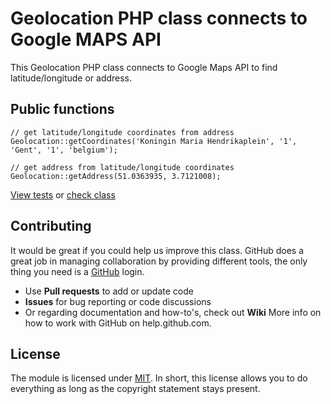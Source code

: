 # Geolocation PHP class connects to Google MAPS API

This Geolocation PHP class connects to Google Maps API to find latitude/longitude or address.

## Public functions

```
// get latitude/longitude coordinates from address
Geolocation::getCoordinates('Koningin Maria Hendrikaplein', '1', 'Gent', '1', 'belgium');

// get address from latitude/longitude coordinates
Geolocation::getAddress(51.0363935, 3.7121008);
```
[View tests](./tests/index.php) or [check class](./src/Geolocation/Geolocation.php)

## Contributing

It would be great if you could help us improve this class. GitHub does a great job in managing collaboration by providing different tools, the only thing you need is a [GitHub](http://github.com) login.

* Use **Pull requests** to add or update code
* **Issues** for bug reporting or code discussions
* Or regarding documentation and how-to's, check out **Wiki**
More info on how to work with GitHub on help.github.com.


## License

The module is licensed under [MIT](./LICENSE.md). In short, this license allows you to do everything as long as the copyright statement stays present.